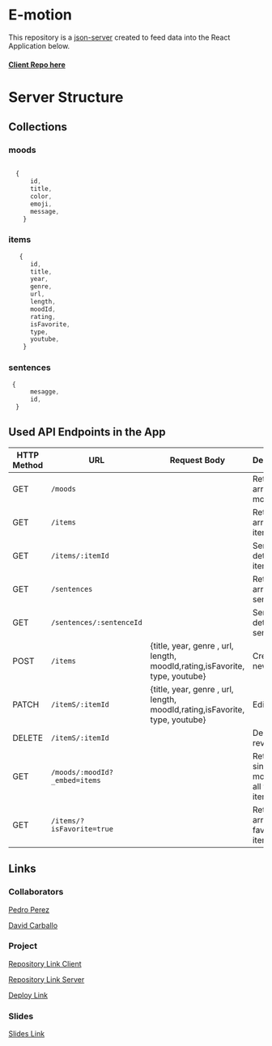 

# E-motion

This repository is a [json-server](https://github.com/typicode/json-server) created to feed data into the React Application below.

#### [Client Repo here](https://github.com/David-Carballo/e-motion)

# Server Structure

## Collections

### moods

```javascript

  {
      id,
      title,
      color,
      emoji,
      message,
    }

```

### items

```javascript
   {
      id,
      title,
      year,
      genre,
      url,
      length,
      moodId,
      rating,
      isFavorite,
      type,
      youtube,
    }
```

### sentences

```javascript
 {
      mesagge,
      id,
  }
```

## Used API Endpoints in the App

| HTTP Method | URL                         | Request Body                 | Description                                                    |
| ----------- | --------------------------- | ---------------------------- | -------------------------------------------------------------- |
| GET         | `/moods`                    |                              | Returns an array of all moods                                  |
| GET         | `/items`                    |                              | Returns an array of all items                                  |
| GET         | `/items/:itemId`            |                              | Sends all details of a item                                    |
| GET         | `/sentences`                |                              | Returns an array of all sentences                              |
| GET         | `/sentences/:sentenceId`    |                              | Sends all details of a sentence                                |
| POST        | `/items`                    | {title, year, genre , url, length, moodId,rating,isFavorite, type, youtube}  | Create a new item                                            |
| PATCH       | `/itemS/:itemId`             | {title, year, genre , url, length, moodId,rating,isFavorite, type, youtube}                             | Edits a item                                          |
| DELETE      | `/itemS/:itemId`            |                              | Delete a review                                                |
| GET         | `/moods/:moodId?_embed=items`|             | Return a single mood and all their items                                        |
| GET         | `/items/?isFavorite=true`                |               | Returns an array of favorite items                                                 |

 
## Links

### Collaborators

[Pedro Perez](https://github.com/plperezp)

[David Carballo](https://github.com/David-Carballo)

### Project

[Repository Link Client](https://github.com/David-Carballo/e-motion)

[Repository Link Server](https://github.com/plperezp/E-Motion_API)

[Deploy Link](https://e-motion-app.netlify.app/)



### Slides

[Slides Link](www.your-slides-url-here.com)